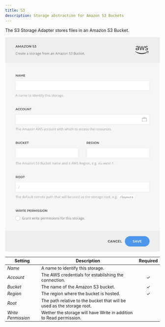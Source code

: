 ```yaml
---
title: S3
description: Storage abstraction for Amazon S3 Buckets
---
```


<!--@include: ./_partials/intro-->

The S3 Storage Adapter stores files in an Amazon S3 Bucket.

![S3 Storage Adapter](./assets/s3.webp)

| Setting | Description | Required |
| --- | --- | :---: |
| *Name* | A name to identify this storage. |
| *Account* | The AWS credentials for establishing the connection. | &#x2713; |
| *Bucket* | The name of the Amazon S3 bucket. | &#x2713; |
| *Region* | The region where the bucket is hosted. | &#x2713; |
| *Root* | The path relative to the bucket that will be used as the storage root. |
| *Write Permission* | Wether the storage will have Write in addition to Read permission. |
